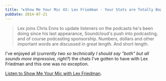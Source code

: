 ```yaml
---
title: "►Show Me Your Mic 43: Lex Friedman - Your Stats are Totally Bogus"
pubDate: 2014-07-21
---
```

<blockquote><p>
  Lex joins Chris Enns to update listeners on the podcasts he&#39;s been doing since his last appearance, Soundcloud&#39;s push into podcasting, and of course podcasting sponsorship. Numbers, dollars and other important words are discussed in great length. And short length.</p>
</blockquote>
<p>I've enjoyed all (<em>currently two so technically I should say "both" but all sounds more impressive, right?</em>) the chats I've gotten to have with Lex Friedman and this one was no exception.</p>
<p><a href="https://goodstuff.network/smym/43">Listen to Show Me Your Mic with Lex Friedman</a>.</p>
